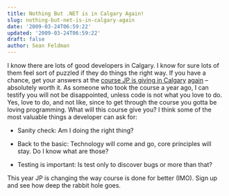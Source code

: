 ```yaml
---
title: Nothing But .NET is in Calgary Again!
slug: nothing-but-net-is-in-calgary-again
date: '2009-03-24T06:59:22'
updated: '2009-03-24T06:59:22'
draft: false
author: Sean Feldman
---
```



I know there are lots of good developers in Calgary. I know for sure lots of them feel sort of puzzled if they do things the right way. If you have a chance, get your answers at the [course JP is giving in Calgary](http://www.eventbrite.com/event/279353554) [again](http://weblogs.asp.net/sfeldman/archive/2007/11/07/nothing-but-net-calgary-2007-day-1.aspx) – absolutely worth it. As someone who took the course a year ago, I can testify you will not be disappointed, unless code is not what you love to do. Yes, love to do, and not like, since to get through the course you gotta be loving programming. What will this course give you? I think some of the most valuable things a developer can ask for:

- Sanity check: Am I doing the right thing?

- Back to the basic: Technology will come and go, core principles will stay. Do I know what are those?

- Testing is important: Is test only to discover bugs or more than that?

This year JP is changing the way course is done for better (IMO). Sign up and see how deep the rabbit hole goes.


